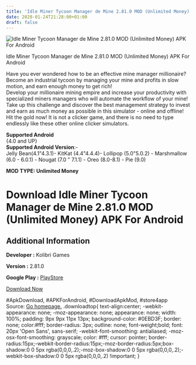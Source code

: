 ```yaml
---
title: 'Idle Miner Tycoon Manager de Mine 2.81.0 MOD (Unlimited Money) APK For Android'
date: 2020-01-24T21:28:00+01:00
draft: false
---
```


![Idle Miner Tycoon Manager de Mine 2.81.0 MOD (Unlimited Money) APK For Android](https://i0.wp.com/apkhome.net/wp-content/uploads/2020/01/Idle-Miner-Tycoon-Manager-de-Mine-2.81.0-MOD-Unlimited-Money.png "Idle Miner Tycoon Manager de Mine 2.81.0 MOD (Unlimited Money) APK For Android")

  

Idle Miner Tycoon Manager de Mine 2.81.0 MOD (Unlimited Money) APK For Android

Have you ever wondered how to be an effective mine manager millionaire? Become an industrial tycoon by managing your mine and profits in slow motion, and earn enough money to get rich!  
Develop your millionaire mining empire and increase your productivity with specialized miners managers who will automate the workflow of your mine! Take up this challenge and discover the best management strategy to invest and earn as much money as possible in this simulator - online and offline! Hit the gold now! It is not a clicker game, and there is no need to type endlessly like these other online clicker simulators.

**Supported Android**  
{4.0 and UP}  
**Supported Android Version**:-  
Jelly Bean(4.1"4.3.1)- KitKat (4.4"4.4.4)- Lollipop (5.0"5.0.2) - Marshmallow (6.0 - 6.0.1) - Nougat (7.0 " 7.1.1) - Oreo (8.0-8.1) - Pie (9.0)

**MOD TYPE: Unlimited Money**

Download Idle Miner Tycoon Manager de Mine 2.81.0 MOD (Unlimited Money) APK For Android
=======================================================================================

Additional Information
----------------------

**Developer :** Kolibri Games

**Version :** 2.81.0

**Google Play :** [PlayStore](https://play.google.com/store/apps/details?id=com.fluffyfairygames.idleminertycoon)

  

[Download Now](https://store4app.co/post/idle-miner-tycoon-manager-de-mine-2-81-0-mod-unlimited-money-apk-for-android_1579896599)

  
#ApkDownload, #APKForAndroid, #DownloadApkMod, #store4app  
Source: [Go homepage.](https://store4app.co/post/idle-miner-tycoon-manager-de-mine-2-81-0-mod-unlimited-money-apk-for-android_1579896599) .downloadtop{ text-align:center; -webkit-appearance: none; -moz-appearance: none; appearance: none; width: 100%; padding: 9px 9px 11px 13px; background-color: #0EBD3F; border: none; color:#fff; border-radius: 3px; outline: none; font-weight;bold; font: 20px 'Open Sans', sans-serif; -webkit-font-smoothing: antialiased; -moz-osx-font-smoothing: grayscale; color: #fff; cursor: pointer; border-radius:15px;-webkit-border-radius:15px;-moz-border-radius:5px;box-shadow:0 0 5px rgba(0,0,0,.2);-moz-box-shadow:0 0 5px rgba(0,0,0,.2);-webkit-box-shadow:0 0 5px rgba(0,0,0,.2) !important; }